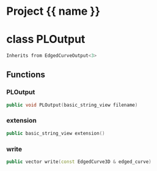 <script setup>
import {useRoute} from 'vitepress'
const {path} = useRoute()
const tokens = path.split('/')
const words = tokens[2].split('-');
for (let i = 0; i < words.length; i++) {
    words[i] = words[i].charAt(0).toUpperCase() + words[i].slice(1);
    words[i] = words[i].replace('geode', 'Geode')
}
const name = words.join('-');
</script>
# Project {{ name }}

# class PLOutput


```cpp
Inherits from EdgedCurveOutput<3>
```



## Functions

### PLOutput

```cpp
public void PLOutput(basic_string_view filename)
```


### extension

```cpp
public basic_string_view extension()
```


### write

```cpp
public vector write(const EdgedCurve3D & edged_curve)
```




